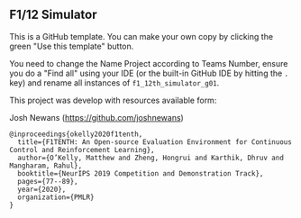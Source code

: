 ## F1/12 Simulator

This is a GitHub template. You can make your own copy by clicking the green "Use this template" button.

You need to change the Name Project according to Teams Number, ensure you do a "Find all" using your IDE (or the built-in GitHub IDE by hitting the `.` key) and rename all instances of `f1_12th_simulator_g01`.

This project was develop with resources available form:

Josh Newans (https://github.com/joshnewans)

```
@inproceedings{okelly2020f1tenth,
  title={F1TENTH: An Open-source Evaluation Environment for Continuous Control and Reinforcement Learning},
  author={O’Kelly, Matthew and Zheng, Hongrui and Karthik, Dhruv and Mangharam, Rahul},
  booktitle={NeurIPS 2019 Competition and Demonstration Track},
  pages={77--89},
  year={2020},
  organization={PMLR}
}
```